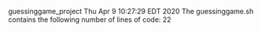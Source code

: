 guessinggame_project
Thu Apr 9 10:27:29 EDT 2020
The guessinggame.sh contains the following number of lines of code:
22
